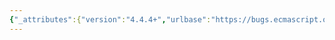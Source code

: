 ```yaml
---
{"_attributes":{"version":"4.4.4+","urlbase":"https://bugs.ecmascript.org/","maintainer":"dherman@mozilla.com"},"bug":{"bug_id":2952,"creation_ts":"2014-06-01 22:16:00 -0700","short_desc":"9.2.4: incorrect cross-ref","delta_ts":"2014-07-26 00:21:30 -0700","product":"Draft for 6th Edition","component":"editorial issue","version":"Rev 25: May 22, 2014 Draft","rep_platform":"All","op_sys":"All","bug_status":"RESOLVED","resolution":"FIXED","priority":"Normal","bug_severity":"normal","everconfirmed":true,"reporter":{"uid":"jmdyck","name":"Michael Dyck"},"assigned_to":{"uid":"allen","name":"Allen Wirfs-Brock"},"long_desc":[{"commentid":8783,"comment_count":0,"who":{"uid":"jmdyck","name":"Michael Dyck"},"bug_when":"2014-06-01 22:16:20 -0700","thetext":"In 9.2.4 \"FunctionAllocate (functionPrototype, strict) Abstract Operation\",\nstep 8 says:\n    Set F’s [[Call]] internal method to the definition specified in 9.2.1.\nbut 9.2.1 defines [GetOwnProperty]].\n\nChange \"9.2.1\" to \"9.2.2\", presumably.\n\n(leftover from Bug 2530)"},{"commentid":8893,"comment_count":1,"who":{"uid":"allen","name":"Allen Wirfs-Brock"},"bug_when":"2014-06-11 16:41:34 -0700","thetext":"fixed in rev26 editor's draft"},{"commentid":9350,"comment_count":2,"who":{"uid":"allen","name":"Allen Wirfs-Brock"},"bug_when":"2014-07-19 17:49:52 -0700","thetext":"fixed in rev26"},{"commentid":9568,"comment_count":3,"who":{"uid":"jmdyck","name":"Michael Dyck"},"bug_when":"2014-07-26 00:21:30 -0700","thetext":"confirmed fixed"}]}}
---
```

